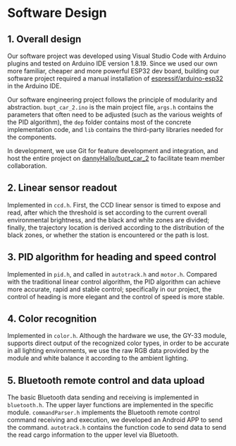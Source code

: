 # Software Design

## 1. Overall design

Our software project was developed using Visual Studio Code with Arduino plugins and tested on Arduino IDE version 1.8.19. Since we used our own more familiar, cheaper and more powerful ESP32 dev board, building our software project required a manual installation of [espressif/arduino-esp32](https://github.com/espressif/arduino-esp32) in the Arduino IDE.

Our software engineering project follows the principle of modularity and abstraction. `bupt_car_2.ino` is the main project file, `args.h` contains the parameters that often need to be adjusted (such as the various weights of the PID algorithm), the `dep` folder contains most of the concrete implementation code, and `lib` contains the third-party libraries needed for the components.

In development, we use Git for feature development and integration, and host the entire project on [dannyHallo/bupt_car_2](https://github.com/dannyHallo/bupt_car_2) to facilitate team member collaboration.

## 2. Linear sensor readout

Implemented in `ccd.h`. First, the CCD linear sensor is timed to expose and read, after which the threshold is set according to the current overall environmental brightness, and the black and white zones are divided; finally, the trajectory location is derived according to the distribution of the black zones, or whether the station is encountered or the path is lost.

## 3. PID algorithm for heading and speed control

Implemented in `pid.h`, and called in `autotrack.h` and `motor.h`. Compared with the traditional linear control algorithm, the PID algorithm can achieve more accurate, rapid and stable control; specifically in our project, the control of heading is more elegant and the control of speed is more stable.

## 4. Color recognition

Implemented in `color.h`. Although the hardware we use, the GY-33 module, supports direct output of the recognized color types, in order to be accurate in all lighting environments, we use the raw RGB data provided by the module and white balance it according to the ambient lighting.

## 5. Bluetooth remote control and data upload

The basic Bluetooth data sending and receiving is implemented in `bluetooth.h`. The upper layer functions are implemented in the specific module.
`commandParser.h` implements the Bluetooth remote control command receiving and execution, we developed an Android APP to send the command.
`autotrack.h` contains the function code to send data to send the read cargo information to the upper level via Bluetooth.